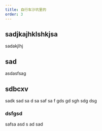 ```yaml
---
title: 自行车沙坑里的
order: 3
---
```


## sadjkajhklshkjsa

sadakjlhj

## sad

asdasfsag

## sdbcxv

sadk
sad
sa
d
sa
saf
sa
f
gds
gd
sgh
sdg
dsg

### dsfgsd

safsa
asd
s
ad
sad
